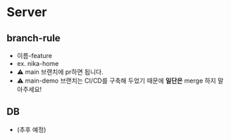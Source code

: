 # Server


## branch-rule
- 이름-feature
- ex. nika-home
- ⚠️ main 브랜치에 pr하면 됩니다.
- ⚠️ main-demo 브랜치는 CI/CD를 구축해 두었기 때문에 **일단은** merge 하지 말아주세요!


## DB
- (추후 예정)
